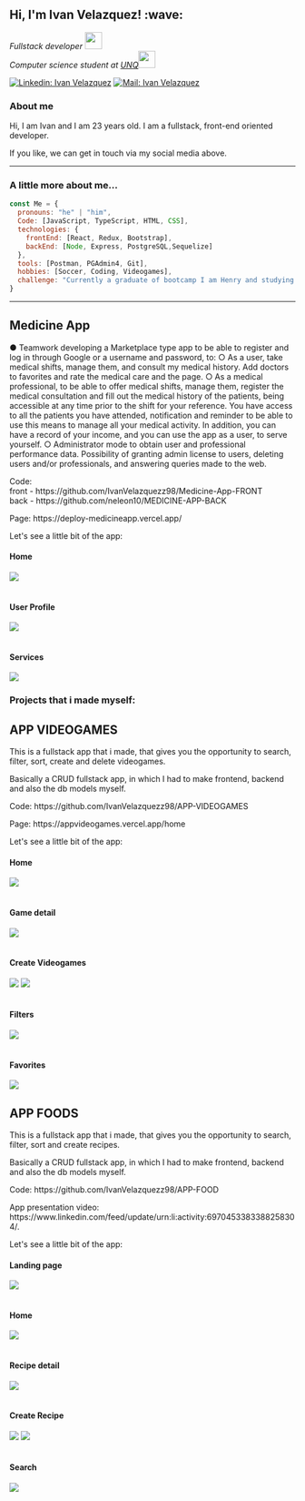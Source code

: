 <h2> Hi, I'm Ivan Velazquez! :wave: </h2>
<p><em>Fullstack developer <img src="https://media.giphy.com/media/fYSnHlufseco8Fh93Z/giphy.gif" width="30"></br> Computer science student at  <a href="http://www.unq.edu.ar/">UNQ</a><img src="https://media.giphy.com/media/WUlplcMpOCEmTGBtBW/giphy.gif" width="30"> 
</em></p>

[![Linkedin: Ivan Velazquez](https://img.shields.io/badge/-Linkedin-blue?style=flat-square&logo=Linkedin&logoColor=white&link=https:https://www.linkedin.com/in/ivan-vel/)](https://www.linkedin.com/in/ivan-vel/)
[![Mail: Ivan Velazquez](https://img.shields.io/badge/-Mail-red?style=flat-square&logo=Gmail&logoColor=white&link=mailto:Velazquez.ivan.e98@gmail.com)](mailto:Velazquez.ivan.e98@gmail.com)

### About me
<p>Hi, I am Ivan and I am 23 years old. I am a fullstack, front-end oriented developer.</p>
<p> If you like, we can get in touch via my social media above.</p>
<hr>

###  A little more about me...  

```javascript
const Me = {
  pronouns: "he" | "him",
  Code: [JavaScript, TypeScript, HTML, CSS],
  technologies: {
    frontEnd: [React, Redux, Bootstrap],
    backEnd: [Node, Express, PostgreSQL,Sequelize]
  },
  tools: [Postman, PGAdmin4, Git],
  hobbies: [Soccer, Coding, Videogames],
  challenge: "Currently a graduate of bootcamp I am Henry and studying a degree in computer science. I NEVER STOP LEARNING"
}
```
<hr>

 

<h2> Medicine App</h2>
<p>● Teamwork developing a Marketplace type app to be able to register and log in through Google or a username and password, to:
○ As a user, take medical shifts, manage them, and consult my medical history. Add doctors to favorites and rate the medical care and the page.
○ As a medical professional, to be able to offer medical shifts, manage them, register the medical consultation and fill out the medical history of the patients, being accessible at any time prior to the shift for your reference. You have access to all the patients you have attended, notification and reminder to be able to use this means to manage all your medical activity. In addition, you can have a record of your income, and you can use the app as a user, to serve yourself.
○ Administrator mode to obtain user and professional performance data. Possibility of granting admin license to users, deleting users and/or professionals, and answering queries made to the web.</p>
<p> Code:<br> front - https://github.com/IvanVelazquezz98/Medicine-App-FRONT </br>
back - https://github.com/neleon10/MEDICINE-APP-BACK </p>
<p> Page: https://deploy-medicineapp.vercel.app/</p>
<p>Let's see a little bit of the app: </p>


<h4> Home </h4>
<img src='https://raw.githubusercontent.com/IvanVelazquezz98/IvanVelazquezz98/master/assets/homeMA.jpg'>
<br></br>
<h4> User Profile </h4>
<img src='https://raw.githubusercontent.com/IvanVelazquezz98/IvanVelazquezz98/master/assets/profileMA.jpg'>
<br></br>
<h4> Services </h4>
<img src='https://raw.githubusercontent.com/IvanVelazquezz98/IvanVelazquezz98/master/assets/servicesMA.jpg'>

### Projects that i made myself:

<h2>APP VIDEOGAMES</h2>
<p> This is a fullstack app that i made, that gives you the opportunity to search, filter, sort, create and delete videogames. </p>
<p> Basically a CRUD fullstack app, in which I had to make frontend, backend and also the db models myself. </p>
<p> Code: https://github.com/IvanVelazquezz98/APP-VIDEOGAMES</p>
<p> Page: https://appvideogames.vercel.app/home</p>
<p>Let's see a little bit of the app: </p>

<h4> Home </h4>
<img src='https://raw.githubusercontent.com/IvanVelazquezz98/IvanVelazquezz98/master/assets/home.jpg'>
<br></br>
<h4> Game detail </h4>
<img src='https://raw.githubusercontent.com/IvanVelazquezz98/IvanVelazquezz98/master/assets/gamedetail.jpg'>
<br></br>
<h4> Create Videogames </h4>
<img src='https://raw.githubusercontent.com/IvanVelazquezz98/IvanVelazquezz98/master/assets/creategame1.jpg'>
<img src='https://raw.githubusercontent.com/IvanVelazquezz98/IvanVelazquezz98/master/assets/creategame2.jpg'>
<br></br>
<h4> Filters </h4>
<img src='https://raw.githubusercontent.com/IvanVelazquezz98/IvanVelazquezz98/master/assets/filters.jpg'>
<br></br>
<h4> Favorites </h4>
<img src='https://raw.githubusercontent.com/IvanVelazquezz98/IvanVelazquezz98/master/assets/favorites.jpg'>


<h2>APP FOODS</h2>
<p> This is a fullstack app that i made, that gives you the opportunity to search, filter, sort and create recipes. </p>
<p> Basically a CRUD fullstack app, in which I had to make frontend, backend and also the db models myself. </p>
<p> Code: https://github.com/IvanVelazquezz98/APP-FOOD</p>
<p> App presentation video: https://www.linkedin.com/feed/update/urn:li:activity:6970453383388258304/.</p>
<p>Let's see a little bit of the app: </p>

<h4> Landing page </h4>
<img src='https://raw.githubusercontent.com/IvanVelazquezz98/IvanVelazquezz98/master/assets/landing.jpg'>
<br></br>
<h4> Home </h4>
<img src='https://raw.githubusercontent.com/IvanVelazquezz98/IvanVelazquezz98/master/assets/homefoods.jpg'>
<br></br>
<h4> Recipe detail </h4>
<img src='https://raw.githubusercontent.com/IvanVelazquezz98/IvanVelazquezz98/master/assets/detailfood.jpg'>
<br></br>
<h4> Create Recipe </h4>
<img src='https://raw.githubusercontent.com/IvanVelazquezz98/IvanVelazquezz98/master/assets/createrecipe.jpg'>
<img src='https://raw.githubusercontent.com/IvanVelazquezz98/IvanVelazquezz98/master/assets/createrecipe2.jpg'>
<br></br>
<h4> Search </h4>
<img src='https://raw.githubusercontent.com/IvanVelazquezz98/IvanVelazquezz98/master/assets/search.jpg'>






